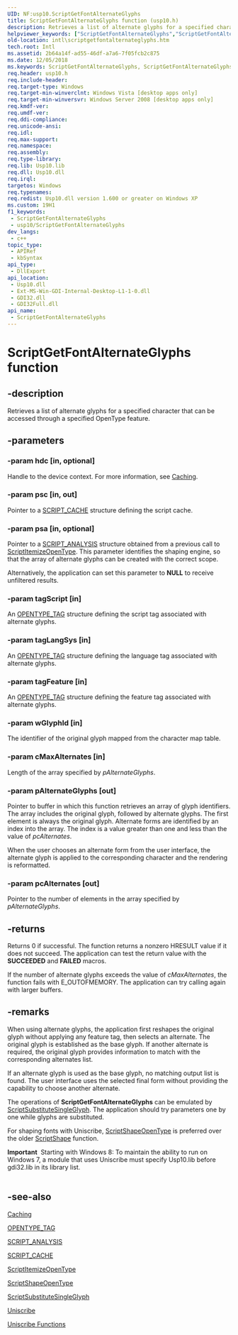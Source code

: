 ```yaml
---
UID: NF:usp10.ScriptGetFontAlternateGlyphs
title: ScriptGetFontAlternateGlyphs function (usp10.h)
description: Retrieves a list of alternate glyphs for a specified character that can be accessed through a specified OpenType feature.
helpviewer_keywords: ["ScriptGetFontAlternateGlyphs","ScriptGetFontAlternateGlyphs function [Internationalization for Windows Applications]","_win32_ScriptGetFontAlternateGlyphs","intl.scriptgetfontalternateglyphs","usp10/ScriptGetFontAlternateGlyphs"]
old-location: intl\scriptgetfontalternateglyphs.htm
tech.root: Intl
ms.assetid: 2b64a14f-ad55-46df-a7a6-7f05fcb2c875
ms.date: 12/05/2018
ms.keywords: ScriptGetFontAlternateGlyphs, ScriptGetFontAlternateGlyphs function [Internationalization for Windows Applications], _win32_ScriptGetFontAlternateGlyphs, intl.scriptgetfontalternateglyphs, usp10/ScriptGetFontAlternateGlyphs
req.header: usp10.h
req.include-header: 
req.target-type: Windows
req.target-min-winverclnt: Windows Vista [desktop apps only]
req.target-min-winversvr: Windows Server 2008 [desktop apps only]
req.kmdf-ver: 
req.umdf-ver: 
req.ddi-compliance: 
req.unicode-ansi: 
req.idl: 
req.max-support: 
req.namespace: 
req.assembly: 
req.type-library: 
req.lib: Usp10.lib
req.dll: Usp10.dll
req.irql: 
targetos: Windows
req.typenames: 
req.redist: Usp10.dll version 1.600 or greater on Windows XP
ms.custom: 19H1
f1_keywords:
 - ScriptGetFontAlternateGlyphs
 - usp10/ScriptGetFontAlternateGlyphs
dev_langs:
 - c++
topic_type:
 - APIRef
 - kbSyntax
api_type:
 - DllExport
api_location:
 - Usp10.dll
 - Ext-MS-Win-GDI-Internal-Desktop-L1-1-0.dll
 - GDI32.dll
 - GDI32Full.dll
api_name:
 - ScriptGetFontAlternateGlyphs
---
```


# ScriptGetFontAlternateGlyphs function


## -description

Retrieves a list of alternate glyphs for a specified character that can be accessed through a specified OpenType feature.

## -parameters

### -param hdc [in, optional]

Handle to the device context. For more information, see <a href="https://docs.microsoft.com/windows/desktop/Intl/caching">Caching</a>.

### -param psc [in, out]

Pointer to a <a href="https://docs.microsoft.com/windows/desktop/Intl/script-cache">SCRIPT_CACHE</a> structure defining the script cache.

### -param psa [in, optional]

Pointer to a <a href="/windows/win32/api/usp10/ns-usp10-script_analysis">SCRIPT_ANALYSIS</a> structure obtained from a previous call to <a href="https://docs.microsoft.com/windows/desktop/api/usp10/nf-usp10-scriptitemizeopentype">ScriptItemizeOpenType</a>. This parameter identifies the shaping engine, so that the array of alternate glyphs can be created with the correct scope.

Alternatively, the application can set this parameter to <b>NULL</b> to receive unfiltered results.

### -param tagScript [in]

An <a href="https://docs.microsoft.com/windows/desktop/Intl/opentype-tag">OPENTYPE_TAG</a> structure defining the script tag associated with alternate glyphs.

### -param tagLangSys [in]

An <a href="https://docs.microsoft.com/windows/desktop/Intl/opentype-tag">OPENTYPE_TAG</a> structure defining the language tag associated with alternate glyphs.

### -param tagFeature [in]

An <a href="https://docs.microsoft.com/windows/desktop/Intl/opentype-tag">OPENTYPE_TAG</a> structure defining the feature tag associated with alternate glyphs.

### -param wGlyphId [in]

The identifier of the original glyph mapped from the character map table.

### -param cMaxAlternates [in]

Length of the array specified by <i>pAlternateGlyphs</i>.

### -param pAlternateGlyphs [out]

Pointer to buffer in which this function retrieves an array of glyph identifiers. The array includes the original glyph, followed by alternate glyphs. The first element is always the original glyph. Alternate forms are identified by an index into the array. The index is a value greater than one and less than the value of <i>pcAlternates</i>.

When the user chooses an alternate form from the user interface, the alternate glyph is applied to the corresponding character and the rendering is reformatted.

### -param pcAlternates [out]

Pointer to the number of elements in the array specified by <i>pAlternateGlyphs</i>.

## -returns

Returns 0 if successful. The function returns a nonzero HRESULT value if it does not succeed. The application can test the return value with the <b>SUCCEEDED</b> and <b>FAILED</b> macros.

If the number of alternate glyphs exceeds the value of <i>cMaxAlternates</i>, the function fails with E_OUTOFMEMORY. The application can try calling again with larger buffers.

## -remarks

When using alternate glyphs, the application first reshapes the original glyph without applying any feature tag, then selects an alternate. The original glyph is established as the base glyph. If another alternate is required, the original glyph provides information to match with the corresponding alternates list.

If an alternate glyph is used as the base glyph, no matching output list is found. The user interface uses the selected final form without providing the capability to choose another alternate.

The operations of <b>ScriptGetFontAlternateGlyphs</b> can be emulated by <a href="https://docs.microsoft.com/windows/desktop/api/usp10/nf-usp10-scriptsubstitutesingleglyph">ScriptSubstituteSingleGlyph</a>. The application should try parameters one by one while glyphs are substituted.

For shaping fonts with Uniscribe, <a href="https://docs.microsoft.com/windows/desktop/api/usp10/nf-usp10-scriptshapeopentype">ScriptShapeOpenType</a> is preferred over the older <a href="https://docs.microsoft.com/windows/desktop/api/usp10/nf-usp10-scriptshape">ScriptShape</a> function.

<div class="alert"><b>Important</b>  Starting with Windows 8: To maintain the ability to run on Windows 7, a module that uses Uniscribe must specify Usp10.lib before gdi32.lib in its library list.</div>
<div> </div>

## -see-also

<a href="https://docs.microsoft.com/windows/desktop/Intl/caching">Caching</a>



<a href="https://docs.microsoft.com/windows/desktop/Intl/opentype-tag">OPENTYPE_TAG</a>



<a href="/windows/win32/api/usp10/ns-usp10-script_analysis">SCRIPT_ANALYSIS</a>



<a href="https://docs.microsoft.com/windows/desktop/Intl/script-cache">SCRIPT_CACHE</a>



<a href="https://docs.microsoft.com/windows/desktop/api/usp10/nf-usp10-scriptitemizeopentype">ScriptItemizeOpenType</a>



<a href="https://docs.microsoft.com/windows/desktop/api/usp10/nf-usp10-scriptshapeopentype">ScriptShapeOpenType</a>



<a href="https://docs.microsoft.com/windows/desktop/api/usp10/nf-usp10-scriptsubstitutesingleglyph">ScriptSubstituteSingleGlyph</a>



<a href="https://docs.microsoft.com/windows/desktop/Intl/uniscribe">Uniscribe</a>



<a href="https://docs.microsoft.com/windows/desktop/Intl/uniscribe-functions">Uniscribe Functions</a>


